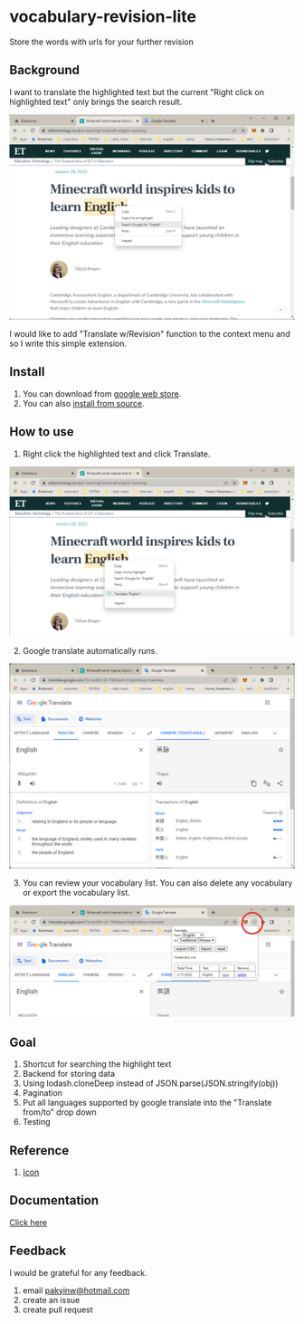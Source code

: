 # vocabulary-revision-lite
Store the words with urls for your further revision

## Background
I want to translate the highlighted text but the current "Right click on highlighted text" only brings the search result.

![Current chrome function](manual/readme/background1.png)

I would like to add "Translate w/Revision" function to the context menu and so I write this simple extension.

## Install
1. You can download from [google web store](https://chrome.google.com/webstore/detail/vocabulary-revision-lite/llcbnmbbomnpbhcapnlgcelpbammmjmd).
2. You can also [install from source](manual/installation/GUIDE.md).

## How to use
1. Right click the highlighted text and click Translate.

![Translate](manual/readme/howtouse1.png)

2. Google translate automatically runs.

![Translate](manual/readme/howtouse2.png)

3. You can review your vocabulary list. You can also delete any vocabulary or export the vocabulary list.

![Review](manual/readme/howtouse3.png)

## Goal
1. Shortcut for searching the highlight text
2. Backend for storing data
3. Using lodash.cloneDeep instead of JSON.parse(JSON.stringify(obj))
4. Pagination
5. Put all languages supported by google translate into the "Translate from/to" drop down
6. Testing

## Reference
1. [Icon](https://www.iconfinder.com/icons/5437092/media_social_v_vent_icon)

## Documentation 
[Click here](manual/documentation/DOCUMENTATION.md)

## Feedback
I would be grateful for any feedback.
1. email [pakyinw@hotmail.com](mailto:pakyinw@hotmail.com)
2. create an issue
3. create pull request
 